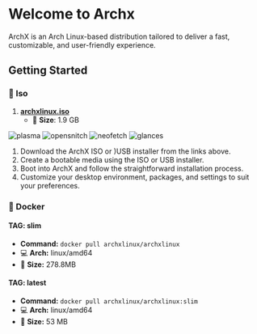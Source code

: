 # Welcome to Archx

ArchX is an Arch Linux-based distribution tailored to deliver a fast, customizable, and user-friendly experience. 

## Getting Started

### 📀 Iso

1. **[archxlinux.iso](https://github.com/archxlinux/iso/releases/)**
   - 📏 **Size**: 1.9 GB

![plasma](screenshots/profile/plasma.png?raw=true "Plasma")
![opensnitch](screenshots/profile/opensnitch.png?raw=true "Opensnitch")
![neofetch](screenshots/profile/neofetch.png?raw=true "Neofetch")
![glances](screenshots/profile/glances.png?raw=true "Glances")

1. Download the ArchX ISO or )USB installer from the links above.
2. Create a bootable media using the ISO or USB installer.
3. Boot into ArchX and follow the straightforward installation process.
4. Customize your desktop environment, packages, and settings to suit your preferences.

### 🐳 Docker

#### TAG: slim
- **Command:** `docker pull archxlinux/archxlinux`
- 💻 **Arch:** linux/amd64
- 📏 **Size:** 278.8MB

#### TAG: latest
- **Command:** `docker pull archxlinux/archxlinux:slim`
- 💻 **Arch:** linux/amd64
- 📏 **Size:** 53 MB

